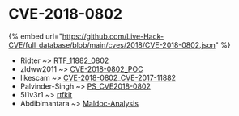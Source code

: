 # CVE-2018-0802
{% embed url="https://github.com/Live-Hack-CVE/full_database/blob/main/cves/2018/CVE-2018-0802.json" %}

* Ridter ~> [RTF_11882_0802](https://www.alice-snow.ru/2018/database/cve-2018-0802/rtf_11882_0802-ridter)
* zldww2011 ~> [CVE-2018-0802_POC](https://www.alice-snow.ru/2018/database/cve-2018-0802/cve-2018-0802_poc-zldww2011)
* likescam ~> [CVE-2018-0802_CVE-2017-11882](https://www.alice-snow.ru/2018/database/cve-2018-0802/cve-2018-0802_cve-2017-11882-likescam)
* Palvinder-Singh ~> [PS_CVE2018-0802](https://www.alice-snow.ru/2018/database/cve-2018-0802/ps_cve2018-0802-palvinder-singh)
* 5l1v3r1 ~> [rtfkit](https://www.alice-snow.ru/2018/database/cve-2018-0802/rtfkit-5l1v3r1)
* Abdibimantara ~> [Maldoc-Analysis](https://www.alice-snow.ru/2018/database/cve-2018-0802/maldoc-analysis-abdibimantara)